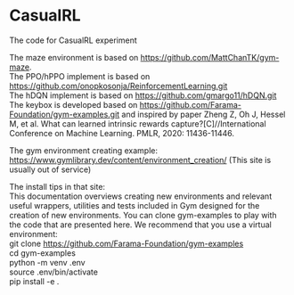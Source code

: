 # CasualRL
The code for CasualRL experiment

The maze environment is based on https://github.com/MattChanTK/gym-maze.  
The PPO/hPPO implement is based on https://github.com/onopkosonja/ReinforcementLearning.git  
The hDQN implement is based on https://github.com/gmargo11/hDQN.git  
The keybox is developed based on https://github.com/Farama-Foundation/gym-examples.git and inspired by paper Zheng Z, Oh J, Hessel M, et al. What can learned intrinsic rewards capture?[C]//International Conference on Machine Learning. PMLR, 2020: 11436-11446.  


The gym environment creating example: https://www.gymlibrary.dev/content/environment_creation/    (This site is usually out of service)  
  
The install tips in that site:  
This documentation overviews creating new environments and relevant useful wrappers, utilities and tests included in Gym designed for the creation of new environments. You can clone gym-examples to play with the code that are presented here. We recommend that you use a virtual environment:  
git clone https://github.com/Farama-Foundation/gym-examples  
cd gym-examples  
python -m venv .env  
source .env/bin/activate  
pip install -e .


